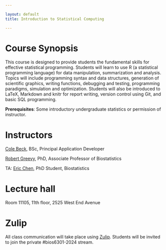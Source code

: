 ```yaml
---

layout: default
title: Introduction to Statistical Computing

---
```


# Course Synopsis

This course is designed to provide students the fundamental skills for
effective statistical programming. Students will learn to use R (a
statistical programming language) for data manipulation, summarization
and analysis. Topics will include programming syntax and data structures,
generation of scientific graphics, writing functions, debugging and
testing, programming paradigms, simulation and optimization. Students
will also be introduced to LaTeX, Markdown and knitr for report writing,
version control using Git, and basic SQL programming.

**Prerequisites**: Some introductory undergraduate statistics or
permission of instructor.

# Instructors

[Cole Beck](mailto:cole.beck@vumc.org), BSc, Principal Application Developer

[Robert Greevy](mailto:robert.greevy@vanderbilt.edu), PhD, Associate Professor of Biostatistics

TA: [Eric Chen](mailto:huiding.chen@vanderbilt.edu), PhD Student, Biostatistics

# Lecture hall

Room 11105, 11th floor, 2525 West End Avenue

# Zulip

All class communication will take place using [Zulip](https://zulip.com/). Students will be invited to join the private #bios6301-2024 stream.
